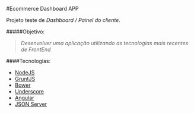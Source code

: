 #Ecommerce Dashboard APP

Projeto teste de *Dashboard / Painel do cliente*.

#####Objetivo:

> *Desenvolver uma aplicação utilizando as tecnologias mais recentes de FrontEnd*

####Tecnologias:

- [NodeJS](http://nodejs.org/)
- [GruntJS](http://gruntjs.com/)
- [Bower](http://bower.io/)
- [Underscore](http://underscorejs.org/)
- [Angular](https://angularjs.org/)
- [JSON Server](https://github.com/typicode/json-server)
